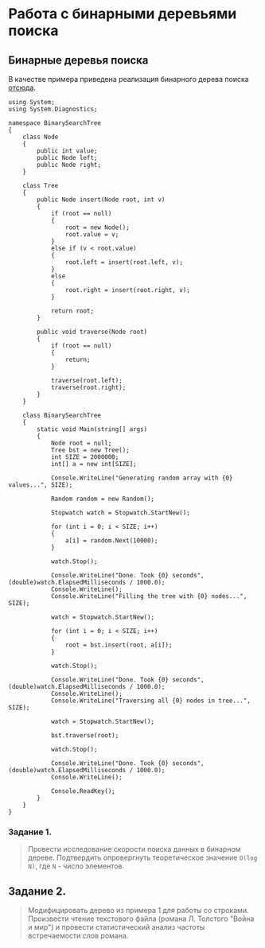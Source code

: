 # Работа с бинарными деревьями поиска


## Бинарные деревья поиска

В качестве примера приведена реализация бинарного дерева поиска [отсюда](https://gist.github.com/aaronjwood/7e0fc962c5cd898b3181).

```
using System;
using System.Diagnostics;

namespace BinarySearchTree
{
    class Node
    {
        public int value;
        public Node left;
        public Node right;
    }

    class Tree
    {
        public Node insert(Node root, int v)
        {
            if (root == null)
            {
                root = new Node();
                root.value = v;
            }
            else if (v < root.value)
            {
                root.left = insert(root.left, v);
            }
            else
            {
                root.right = insert(root.right, v);
            }

            return root;
        }

        public void traverse(Node root)
        {
            if (root == null)
            {
                return;
            }

            traverse(root.left);
            traverse(root.right);
        }
    }

    class BinarySearchTree
    {
        static void Main(string[] args)
        {
            Node root = null;
            Tree bst = new Tree();
            int SIZE = 2000000;
            int[] a = new int[SIZE];

            Console.WriteLine("Generating random array with {0} values...", SIZE);

            Random random = new Random();

            Stopwatch watch = Stopwatch.StartNew();

            for (int i = 0; i < SIZE; i++)
            {
                a[i] = random.Next(10000);
            }

            watch.Stop();

            Console.WriteLine("Done. Took {0} seconds", (double)watch.ElapsedMilliseconds / 1000.0);
            Console.WriteLine();
            Console.WriteLine("Filling the tree with {0} nodes...", SIZE);

            watch = Stopwatch.StartNew();

            for (int i = 0; i < SIZE; i++)
            {
                root = bst.insert(root, a[i]);
            }

            watch.Stop();

            Console.WriteLine("Done. Took {0} seconds", (double)watch.ElapsedMilliseconds / 1000.0);
            Console.WriteLine();
            Console.WriteLine("Traversing all {0} nodes in tree...", SIZE);

            watch = Stopwatch.StartNew();

            bst.traverse(root);

            watch.Stop();

            Console.WriteLine("Done. Took {0} seconds", (double)watch.ElapsedMilliseconds / 1000.0);
            Console.WriteLine();

            Console.ReadKey();
        }
    }
}
```

### Задание 1. 

> Провести исследование скорости поиска данных в бинарном дереве. Подтвердить опровергнуть теоретическое значение `O(log N)`, где `N` - число элементов.

## Задание 2.

> Модифицировать дерево из примера 1 для работы со строками. Произвести чтение текстового файла (романа Л. Толстого "Война и мир") и провести статистический анализ частоты встречаемости слов романа.
